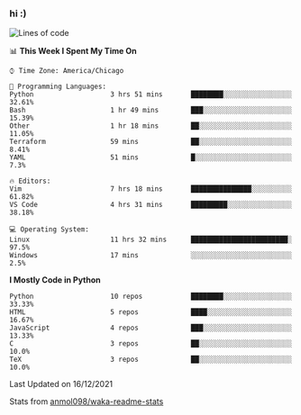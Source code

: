 ### hi :)

<!--START_SECTION:waka-->
![Lines of code](https://img.shields.io/badge/From%20Hello%20World%20I%27ve%20Written-612%20Thousand%20lines%20of%20code-blue)

📊 **This Week I Spent My Time On** 

```text
⌚︎ Time Zone: America/Chicago

💬 Programming Languages: 
Python                   3 hrs 51 mins       ████████░░░░░░░░░░░░░░░░░   32.61% 
Bash                     1 hr 49 mins        ███░░░░░░░░░░░░░░░░░░░░░░   15.39% 
Other                    1 hr 18 mins        ██░░░░░░░░░░░░░░░░░░░░░░░   11.05% 
Terraform                59 mins             ██░░░░░░░░░░░░░░░░░░░░░░░   8.41% 
YAML                     51 mins             █░░░░░░░░░░░░░░░░░░░░░░░░   7.3%

🔥 Editors: 
Vim                      7 hrs 18 mins       ███████████████░░░░░░░░░░   61.82% 
VS Code                  4 hrs 31 mins       █████████░░░░░░░░░░░░░░░░   38.18%

💻 Operating System: 
Linux                    11 hrs 32 mins      ████████████████████████░   97.5% 
Windows                  17 mins             ░░░░░░░░░░░░░░░░░░░░░░░░░   2.5%

```

**I Mostly Code in Python** 

```text
Python                   10 repos            ████████░░░░░░░░░░░░░░░░░   33.33% 
HTML                     5 repos             ████░░░░░░░░░░░░░░░░░░░░░   16.67% 
JavaScript               4 repos             ███░░░░░░░░░░░░░░░░░░░░░░   13.33% 
C                        3 repos             ██░░░░░░░░░░░░░░░░░░░░░░░   10.0% 
TeX                      3 repos             ██░░░░░░░░░░░░░░░░░░░░░░░   10.0%

```



 Last Updated on 16/12/2021
<!--END_SECTION:waka-->

Stats from [anmol098/waka-readme-stats](https://github.com/anmol098/waka-readme-stats)